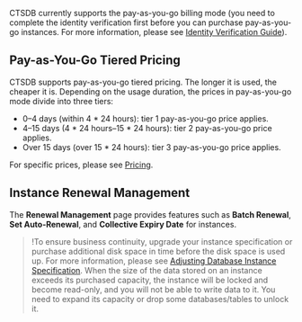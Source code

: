 CTSDB currently supports the pay-as-you-go billing mode (you need to complete the identity verification first before you can purchase pay-as-you-go instances. For more information, please see <a href="https://intl.cloud.tencent.com/document/product/378/3629" target="_blank">Identity Verification Guide</a>).  



## Pay-as-You-Go Tiered Pricing
CTSDB supports pay-as-you-go tiered pricing. The longer it is used, the cheaper it is.
Depending on the usage duration, the prices in pay-as-you-go mode divide into three tiers:

- 0–4 days (within 4 * 24 hours): tier 1 pay-as-you-go price applies.
- 4–15 days (4 * 24 hours–15 * 24 hours): tier 2 pay-as-you-go price applies.
- Over 15 days (over 15 * 24 hours): tier 3 pay-as-you-go price applies.

For specific prices, please see [Pricing](https://intl.cloud.tencent.com/document/product/1100/40934).

## Instance Renewal Management
The **Renewal Management** page provides features such as **Batch Renewal**, **Set Auto-Renewal**, and **Collective Expiry Date** for instances.

>!To ensure business continuity, upgrade your instance specification or purchase additional disk space in time before the disk space is used up. For more information, please see [Adjusting Database Instance Specification](https://intl.cloud.tencent.com/document/product/1100/40921).
When the size of the data stored on an instance exceeds its purchased capacity, the instance will be locked and become read-only, and you will not be able to write data to it. You need to expand its capacity or drop some databases/tables to unlock it.
